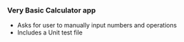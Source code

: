 ﻿### Very Basic Calculator app
- Asks for user to manually input numbers and operations
- Includes a Unit test file
